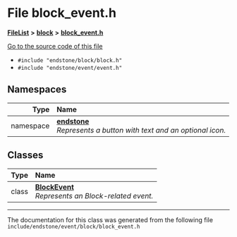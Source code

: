

# File block\_event.h



[**FileList**](files.md) **>** [**block**](dir_992e9ad7dc69726476903ba283e33c71.md) **>** [**block\_event.h**](block__event_8h.md)

[Go to the source code of this file](block__event_8h_source.md)



* `#include "endstone/block/block.h"`
* `#include "endstone/event/event.h"`













## Namespaces

| Type | Name |
| ---: | :--- |
| namespace | [**endstone**](namespaceendstone.md) <br>_Represents a button with text and an optional icon._  |


## Classes

| Type | Name |
| ---: | :--- |
| class | [**BlockEvent**](classendstone_1_1BlockEvent.md) <br>_Represents an Block-related event._  |



















































------------------------------
The documentation for this class was generated from the following file `include/endstone/event/block/block_event.h`

